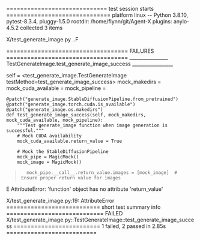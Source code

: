 ============================= test session starts ==============================
platform linux -- Python 3.8.10, pytest-8.3.4, pluggy-1.5.0
rootdir: /home/flynn/git/Agent-X
plugins: anyio-4.5.2
collected 3 items

X/test_generate_image.py ..F

=================================== FAILURES ===================================
________________ TestGenerateImage.test_generate_image_success _________________

self = <test_generate_image.TestGenerateImage testMethod=test_generate_image_success>
mock_makedirs = <MagicMock name='makedirs' id='139869349879872'>
mock_cuda_available = <MagicMock name='is_available' id='139869349895952'>
mock_pipeline = <MagicMock name='from_pretrained' id='139869349908000'>

    @patch("generate_image.StableDiffusionPipeline.from_pretrained")
    @patch("generate_image.torch.cuda.is_available")
    @patch("generate_image.os.makedirs")
    def test_generate_image_success(self, mock_makedirs, mock_cuda_available, mock_pipeline):
        """Test generate_image function when image generation is successful."""
        # Mock CUDA availability
        mock_cuda_available.return_value = True
    
        # Mock the StableDiffusionPipeline
        mock_pipe = MagicMock()
        mock_image = MagicMock()
>       mock_pipe.__call__.return_value.images = [mock_image]  # Ensure proper return value for images
E       AttributeError: 'function' object has no attribute 'return_value'

X/test_generate_image.py:19: AttributeError
=========================== short test summary info ============================
FAILED X/test_generate_image.py::TestGenerateImage::test_generate_image_success
========================= 1 failed, 2 passed in 2.85s ==========================

